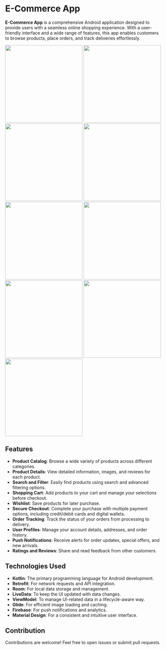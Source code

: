 # E-Commerce App

**E-Commerce App** is a comprehensive Android application designed to provide users with a seamless online shopping experience. With a user-friendly interface and a wide range of features, this app enables customers to browse products, place orders, and track deliveries effortlessly.

<div>
  <img src="https://github.com/user-attachments/assets/84dc5122-ce80-41d9-8205-3277cf716daf" width=250>
  <img src="https://github.com/user-attachments/assets/0bb9b273-90bf-4974-8800-6d2eefd3aef0" width=250>
  <img src="https://github.com/user-attachments/assets/0e04eeb0-6358-4fcc-af51-6e4d21ab73a9" width=250>
  <img src="https://github.com/user-attachments/assets/ced76486-cdc3-4f98-a0c2-597c72977a8c" width=250>
  
  <img src="https://github.com/user-attachments/assets/96d123fc-556c-4962-9809-5c724cfe9995" width=250>
  <img src="https://github.com/user-attachments/assets/35cb40f4-b924-4603-9240-8e8a7870f8ad" width=250>
  <img src="https://github.com/user-attachments/assets/30f0dd20-6711-401b-85b3-db88b1a52413" width=250>
  <img src="https://github.com/user-attachments/assets/a356adfd-fb7f-430d-858b-a7fd588c1510" width=250>
  <img src="https://github.com/user-attachments/assets/1357aa6b-2458-4101-b132-c50bce4936ad" width=250>
</div>

## Features

- **Product Catalog**: Browse a wide variety of products across different categories.
- **Product Details**: View detailed information, images, and reviews for each product.
- **Search and Filter**: Easily find products using search and advanced filtering options.
- **Shopping Cart**: Add products to your cart and manage your selections before checkout.
- **Wishlist**: Save products for later purchase.
- **Secure Checkout**: Complete your purchase with multiple payment options, including credit/debit cards and digital wallets.
- **Order Tracking**: Track the status of your orders from processing to delivery.
- **User Profiles**: Manage your account details, addresses, and order history.
- **Push Notifications**: Receive alerts for order updates, special offers, and new arrivals.
- **Ratings and Reviews**: Share and read feedback from other customers.

## Technologies Used

- **Kotlin**: The primary programming language for Android development.
- **Retrofit**: For network requests and API integration.
- **Room**: For local data storage and management.
- **LiveData**: To keep the UI updated with data changes.
- **ViewModel**: To manage UI-related data in a lifecycle-aware way.
- **Glide**: For efficient image loading and caching.
- **Firebase**: For push notifications and analytics.
- **Material Design**: For a consistent and intuitive user interface.

## Contribution
Contributions are welcome! Feel free to open issues or submit pull requests.
